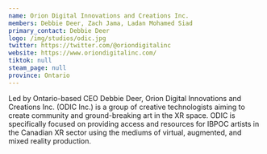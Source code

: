 ```yaml
---
name: Orion Digital Innovations and Creations Inc.
members: Debbie Deer, Zach Jama, Ladan Mohamed Siad
primary_contact: Debbie Deer
logo: /img/studios/odic.jpg
twitter: https://twitter.com/@oriondigitalinc
website: https://www.oriondigitalinc.com/
tiktok: null
steam_page: null
province: Ontario
---
```

Led by Ontario-based CEO Debbie Deer, Orion Digital Innovations and Creations Inc. (ODIC Inc.) is a group of creative technologists aiming to create community and ground-breaking art in the XR space. ODIC is specifically focused on providing access and resources for IBPOC artists in the Canadian XR sector using the mediums of virtual, augmented, and mixed reality production.


